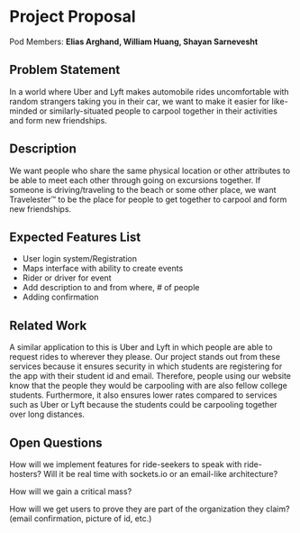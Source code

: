 # Project Proposal

Pod Members: **Elias Arghand, William Huang, Shayan Sarnevesht**

## Problem Statement

In a world where Uber and Lyft makes automobile rides uncomfortable with random strangers taking you in their car, we want to make it easier for like-minded or similarly-situated people to carpool together in their activities and form new friendships.

## Description

We want people who share the same physical location or other attributes to be able to meet each other through going on excursions together. If someone is driving/traveling to the beach or some other place, we want Travelester™ to be the place for people to get together to carpool and form new friendships.

## Expected Features List

* User login system/Registration
* Maps interface with ability to create events
* Rider or driver for event
* Add description to and from where, # of people 
* Adding confirmation


## Related Work

A similar application to this is Uber and Lyft in which people are able to request rides to wherever they please. Our project stands out from these services because it ensures security in which students are registering for the app with their student id and email. Therefore, people using our website know that the people they would be carpooling with are also fellow college students. Furthermore, it also ensures lower rates compared to services such as Uber or Lyft because the students could be carpooling together over long distances.

## Open Questions

How will we implement features for ride-seekers to speak with ride-hosters?  Will it be real time with sockets.io or an email-like architecture?

How will we gain a critical mass?

How will we get users to prove they are part of the organization they claim? (email confirmation, picture of id, etc.)
